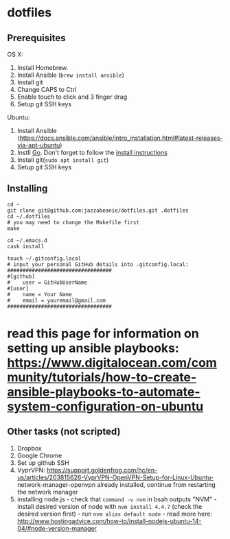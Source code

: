 # dotfiles

## Prerequisites

OS X:
1. Install Homebrew.
2. Install Ansible (`brew install ansible`)
3. Install git
4. Change CAPS to Ctrl
5. Enable touch to click and 3 finger drag
6. Setup git SSH keys

Ubuntu:
1. Install Ansible (https://docs.ansible.com/ansible/intro_installation.html#latest-releases-via-apt-ubuntu)
2. Instll [Go](http://golang.org/dl/). Don't forget to follow the [install instructions](https://golang.org/doc/install)
3. Install git(`sudo apt install git`)
4. Setup git SSH keys

## Installing
```
cd ~
git clone git@github.com:jazzabeanie/dotfiles.git .dotfiles
cd ~/.dotfiles
# you may need to change the Makefile first
make

cd ~/.emacs.d
cask install

touch ~/.gitconfig.local
# input your personal GitHub details into .gitconfig.local:
##################################
#[github]
#    user = GitHubUserName
#[user]
#    name = Your Name
#    email = youremail@gmail.com
##################################
```

# read this page for information on setting up ansible playbooks: https://www.digitalocean.com/community/tutorials/how-to-create-ansible-playbooks-to-automate-system-configuration-on-ubuntu

## Other tasks (not scripted)
1. Dropbox
2. Google Chrome
3. Set up github SSH
4. VyprVPN: https://support.goldenfrog.com/hc/en-us/articles/203815626-VyprVPN-OpenVPN-Setup-for-Linux-Ubuntu-
        network-manager-openvpn already installed, continue from 
        restarting the network manager
5. installing node.js
        - check that `command -v nvm` in bsah  outputs "NVM"
        - install desired version of node with `nvm install 4.4.7` (check the desired version first)
        - run `nvm alias default node`
        - read more here: http://www.hostingadvice.com/how-to/install-nodejs-ubuntu-14-04/#node-version-manager
